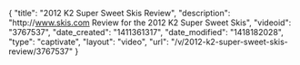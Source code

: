{
    "title": "2012 K2 Super Sweet Skis Review",
    "description": "http:\/\/www.skis.com Review for the 2012 K2 Super Sweet Skis",
    "videoid": "3767537",
    "date_created": "1411361317",
    "date_modified": "1418182028",
    "type": "captivate",
    "layout": "video",
    "url": "\/v\/2012-k2-super-sweet-skis-review\/3767537"
}